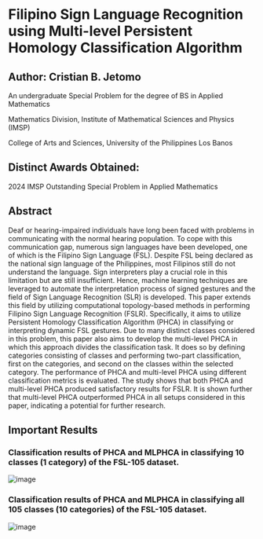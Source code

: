 # Filipino Sign Language Recognition using Multi-level Persistent Homology Classification Algorithm
## Author: Cristian B. Jetomo
An undergraduate Special Problem for the degree of BS in Applied Mathematics

Mathematics Division, Institute of Mathematical Sciences and Physics (IMSP)

College of Arts and Sciences, University of the Philippines Los Banos

## Distinct Awards Obtained:
2024 IMSP Outstanding Special Problem in Applied Mathematics


## Abstract
Deaf or hearing-impaired individuals have long been faced with problems in communicating 
with the normal hearing population. To cope with this communication gap, numerous sign 
languages have been developed, one of which is the Filipino Sign Language (FSL). Despite 
FSL being declared as the national sign language of the Philippines, most Filipinos still do not 
understand the language. Sign interpreters play a crucial role in this limitation but are still 
insufficient. Hence, machine learning techniques are leveraged to automate the interpretation 
process of signed gestures and the field of Sign Language Recognition (SLR) is developed. 
This paper extends this field by utilizing computational topology-based methods in performing 
Filipino Sign Language Recognition (FSLR). Specifically, it aims to utilize Persistent 
Homology Classification Algorithm (PHCA) in classifying or interpreting dynamic FSL 
gestures. Due to many distinct classes considered in this problem, this paper also aims to 
develop the multi-level PHCA in which this approach divides the classification task. It does so 
by defining categories consisting of classes and performing two-part classification, first on the 
categories, and second on the classes within the selected category. The performance of PHCA 
and multi-level PHCA using different classification metrics is evaluated. The study shows that 
both PHCA and multi-level PHCA produced satisfactory results for FSLR. It is shown further 
that multi-level PHCA outperformed PHCA in all setups considered in this paper, indicating a 
potential for further research.


## Important Results

### Classification results of PHCA and MLPHCA in classifying 10 classes (1 category) of the FSL-105 dataset.
![image](https://github.com/ji-chani/FSLR-MLPHCA/assets/120572492/59999831-3195-4292-b584-b7338f682729)
### Classification results of PHCA and MLPHCA in classifying all 105 classes (10 categories) of the FSL-105 dataset.
![image](https://github.com/ji-chani/FSLR-MLPHCA/assets/120572492/f66800cd-3759-4d83-849c-27d29617500d)
